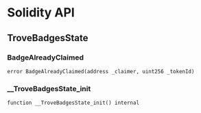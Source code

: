 # Solidity API

## TroveBadgesState

### BadgeAlreadyClaimed

```solidity
error BadgeAlreadyClaimed(address _claimer, uint256 _tokenId)
```

### __TroveBadgesState_init

```solidity
function __TroveBadgesState_init() internal
```

